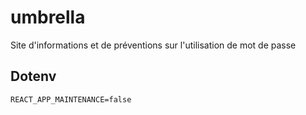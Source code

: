 # umbrella
Site d'informations et de préventions sur l'utilisation de mot de passe
      
      
## Dotenv
      
```shell
REACT_APP_MAINTENANCE=false
```